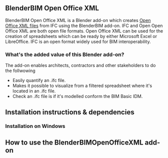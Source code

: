 ## BlenderBIM Open Office XML

BlenderBIM Open Office XML is a Blender add-on which creates [Open Office XML files](https://en.wikipedia.org/wiki/Office_Open_XML) from IFC using the BlenderBIM add-on. IFC and Open Open Office XML are both open file formats. Open Office XML can be used for the creation of spreadsheets which can be ready by either Microsoft Excel or LibreOffice.
IFC is an open format widely used for BIM interoperability. 

### What's the added value of this Blender add-on?
The add-on enables architects, contractors and other stakeholders to do the follwowing
- Easily quantify an .ifc file. 
- Makes it possible to visualize from a filtered spreadsheet where it's located in an .ifc file.
- Check an .ifc file is if it's modelled conform the BIM Basic IDM.

## Installation instructions & dependencies
### Installation on Windows

## How to use the BlenderBIMOpenOfficeXML add-on

